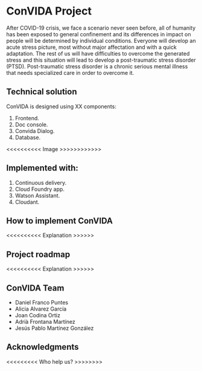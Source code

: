 # ConVIDA Project

After COVID-19 crisis, we face a scenario never seen before, all of humanity has been exposed to general confinement and its differences in impact on people will be determined by individual conditions. Everyone will develop an acute stress picture, most without major affectation and with a quick adaptation. The rest of us will have difficulties to overcome the generated stress and this situation will lead to develop a post-traumatic stress disorder (PTSD). Post-traumatic stress disorder is a chronic serious mental illness that needs specialized care in order to overcome it.

## Technical solution

ConVIDA is designed using XX components:
1. Frontend.
2. Doc console.
3. Convida Dialog.
4. Database.

<<<<<<<<<< Image >>>>>>>>>>>>

## Implemented with:

1. Continuous delivery. 
2. Cloud Foundry app.
3. Watson Assistant.
4. Cloudant.

## How to implement ConVIDA

<<<<<<<<<< Explanation >>>>>>

## Project roadmap

<<<<<<<<<< Explanation >>>>>>

## ConVIDA Team
* Daniel Franco Puntes 
* Alicia Alvarez García 
* Joan Codina Ortiz
* Adrià Frontana Martínez
* Jesús Pablo Martínez González 

## Acknowledgments

<<<<<<<<< Who help us? >>>>>>>>




